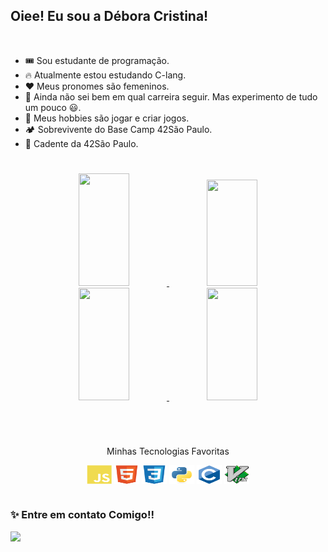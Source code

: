 ## Oiee! Eu sou a Débora Cristina!
</br>

- 🎟️ Sou estudante de programação.
- 🔥 Atualmente estou estudando C-lang.
- ❤️ Meus pronomes são femeninos.
- 🔭 Ainda não sei bem em qual carreira seguir. Mas experimento de tudo um pouco 😃.
- 🦊 Meus hobbies são jogar e criar jogos.
- 🏕️ Sobrevivente do Base Camp 42São Paulo. 
- 🌠 Cadente da 42São Paulo.

#

<div align="center">
  <a color="red" text-decoration="none" href="https://github.com/DeboraCristina">
  <img height="180em" width="40%" src="https://github-readme-stats.vercel.app/api?username=DeboraCristina&show_icons=true&theme=tokyonight&include_all_commits=true&count_private=true"/>
  <img height="170em" width="40%" src="https://github-readme-stats.vercel.app/api/top-langs/?username=DeboraCristina&layout=compact&langs_count=7&theme=tokyonight"/>
  <img height="180em" width="40%" src="https://badge42.vercel.app/api/v2/cl1qj6fkg001609mcyfbtr00j/stats?cursusId=36&coalitionId=undefined"/>
  <img height="180em" width="40%" src="https://badge42.vercel.app/api/v2/cl1qj6fkg001609mcyfbtr00j/stats?cursusId=21&coalitionId=undefined"/>
  </a>
</div>

#
 
<div style="display: inline_block" align="center"><br>
  <p>Minhas Tecnologias Favoritas</p>
  <img align="center" alt="Debby-Js" height="30" width="40" src="https://raw.githubusercontent.com/devicons/devicon/master/icons/javascript/javascript-plain.svg">
  <img align="center" alt="Debby-HTML" height="30" width="40" src="https://raw.githubusercontent.com/devicons/devicon/master/icons/html5/html5-original.svg">
  <img align="center" alt="Debby-CSS" height="30" width="40" src="https://raw.githubusercontent.com/devicons/devicon/master/icons/css3/css3-original.svg">
  <img align="center" alt="Debby-Python" height="30" width="40" src="https://raw.githubusercontent.com/devicons/devicon/master/icons/python/python-original.svg">
  <img align="center" alt="Debby-Python" height="30" width="40" src="https://raw.githubusercontent.com/devicons/devicon/master/icons/c/c-original.svg">
  <img align="center" alt="Debby-Vim" height="30" width="40" src="https://raw.githubusercontent.com/devicons/devicon/master/icons/vim/vim-original.svg">
</div>

#


  ### ✨ Entre em contato Comigo!!
  <a href = "mailto:contatodeboracristina1@gmail.com"><img src="https://img.shields.io/badge/-Gmail-%23333?style=for-the-badge&logo=gmail&logoColor=white" target="_blank"></a>
